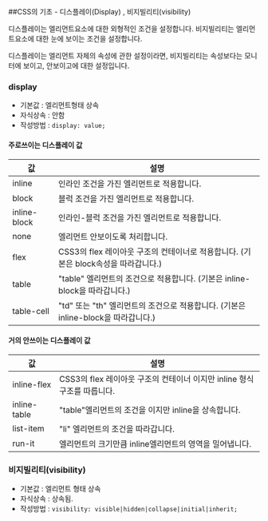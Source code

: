 ##CSS의 기초 - 디스플레이(Display) , 비지빌리티(visibility)

디스플레이는 엘리먼트요소에 대한 외형적인 조건을 설정합니다.
비지빌리티는 엘리먼트요소에 대한 눈에 보이는 조건을 설정합니다.

디스플레이는 엘리먼트 자체의 속성에 관한 설정이라면, 비지빌리티는 속성보다는 모니터에 보이고, 안보이고에 대한 설정입니다.

### display
- 기본값 : 엘리먼트형태 상속
- 자식상속 : 안함
- 작성방법 : `display: value;`

#### 주로쓰이는 디스플레이 값
값 | 설명
---| ----
inline | 인라인 조건을 가진 엘리먼트로 적용합니다.
block | 블럭 조건을 가진 엘리먼트로 적용합니다.
inline-block | 인라인-블럭 조건을 가진 엘리먼트로 적용합니다.
none | 엘리먼트 안보이도록 처리합니다.
flex | CSS3의 flex 레이아웃 구조의 컨테이너로 적용합니다. (기본은 block속성을 따라갑니다.)
table | "table" 엘리먼트의 조건으로 적용합니다. (기본은 inline-block을 따라갑니다.)
table-cell | "td" 또는 "th" 엘리먼트의 조건으로 적용합니다. (기본은 inline-block을 따라갑니다.)


#### 거의 안쓰이는 디스플레이 값
값 | 설명
---| ----
inline-flex | CSS3의 flex 레이아웃 구조의 컨테이너 이지만 inline 형식 구조를 따릅니다.
inline-table | "table"엘리먼트의 조건을 이지만 inline을 상속합니다.
list-item | "li" 엘리먼트의 조건을 따라갑니다.
run-it | 엘리먼트의 크기만큼 inline엘리먼트의 영역을 밀어냅니다.


### 비지빌리티(visibility)
- 기본값 : 엘리먼트 형태 상속
- 자식상속 : 상속됨.
- 작성방법 : `visibility: visible|hidden|collapse|initial|inherit;`
